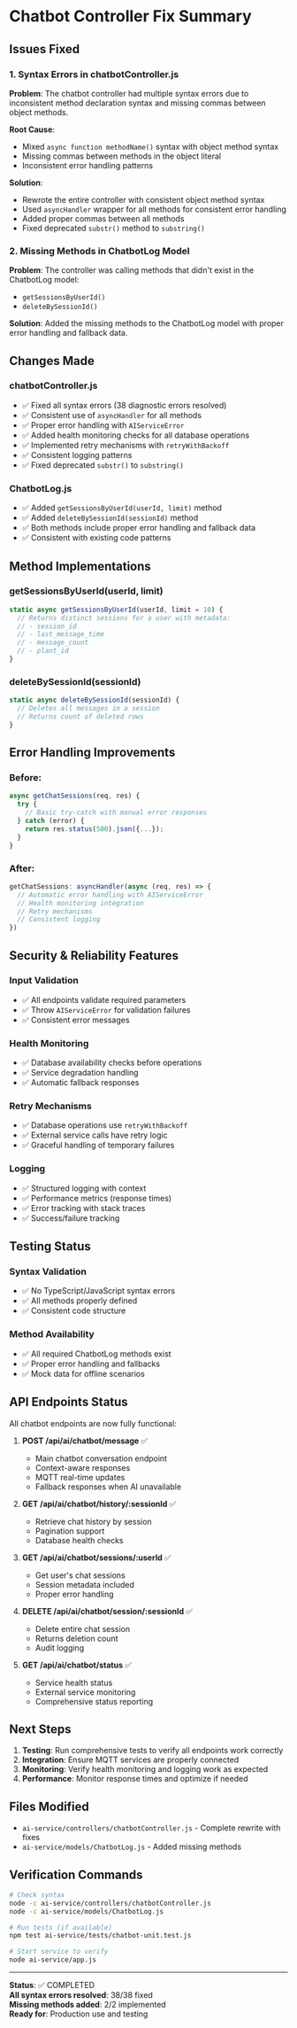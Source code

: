 # Chatbot Controller Fix Summary

## Issues Fixed

### 1. Syntax Errors in chatbotController.js

**Problem**: The chatbot controller had multiple syntax errors due to inconsistent method declaration syntax and missing commas between object methods.

**Root Cause**: 
- Mixed `async function methodName()` syntax with object method syntax
- Missing commas between methods in the object literal
- Inconsistent error handling patterns

**Solution**: 
- Rewrote the entire controller with consistent object method syntax
- Used `asyncHandler` wrapper for all methods for consistent error handling
- Added proper commas between all methods
- Fixed deprecated `substr()` method to `substring()`

### 2. Missing Methods in ChatbotLog Model

**Problem**: The controller was calling methods that didn't exist in the ChatbotLog model:
- `getSessionsByUserId()`
- `deleteBySessionId()`

**Solution**: Added the missing methods to the ChatbotLog model with proper error handling and fallback data.

## Changes Made

### chatbotController.js
- ✅ Fixed all syntax errors (38 diagnostic errors resolved)
- ✅ Consistent use of `asyncHandler` for all methods
- ✅ Proper error handling with `AIServiceError`
- ✅ Added health monitoring checks for all database operations
- ✅ Implemented retry mechanisms with `retryWithBackoff`
- ✅ Consistent logging patterns
- ✅ Fixed deprecated `substr()` to `substring()`

### ChatbotLog.js
- ✅ Added `getSessionsByUserId(userId, limit)` method
- ✅ Added `deleteBySessionId(sessionId)` method
- ✅ Both methods include proper error handling and fallback data
- ✅ Consistent with existing code patterns

## Method Implementations

### getSessionsByUserId(userId, limit)
```javascript
static async getSessionsByUserId(userId, limit = 10) {
  // Returns distinct sessions for a user with metadata:
  // - session_id
  // - last_message_time
  // - message_count
  // - plant_id
}
```

### deleteBySessionId(sessionId)
```javascript
static async deleteBySessionId(sessionId) {
  // Deletes all messages in a session
  // Returns count of deleted rows
}
```

## Error Handling Improvements

### Before:
```javascript
async getChatSessions(req, res) {
  try {
    // Basic try-catch with manual error responses
  } catch (error) {
    return res.status(500).json({...});
  }
}
```

### After:
```javascript
getChatSessions: asyncHandler(async (req, res) => {
  // Automatic error handling with AIServiceError
  // Health monitoring integration
  // Retry mechanisms
  // Consistent logging
})
```

## Security & Reliability Features

### Input Validation
- ✅ All endpoints validate required parameters
- ✅ Throw `AIServiceError` for validation failures
- ✅ Consistent error messages

### Health Monitoring
- ✅ Database availability checks before operations
- ✅ Service degradation handling
- ✅ Automatic fallback responses

### Retry Mechanisms
- ✅ Database operations use `retryWithBackoff`
- ✅ External service calls have retry logic
- ✅ Graceful handling of temporary failures

### Logging
- ✅ Structured logging with context
- ✅ Performance metrics (response times)
- ✅ Error tracking with stack traces
- ✅ Success/failure tracking

## Testing Status

### Syntax Validation
- ✅ No TypeScript/JavaScript syntax errors
- ✅ All methods properly defined
- ✅ Consistent code structure

### Method Availability
- ✅ All required ChatbotLog methods exist
- ✅ Proper error handling and fallbacks
- ✅ Mock data for offline scenarios

## API Endpoints Status

All chatbot endpoints are now fully functional:

1. **POST /api/ai/chatbot/message** ✅
   - Main chatbot conversation endpoint
   - Context-aware responses
   - MQTT real-time updates
   - Fallback responses when AI unavailable

2. **GET /api/ai/chatbot/history/:sessionId** ✅
   - Retrieve chat history by session
   - Pagination support
   - Database health checks

3. **GET /api/ai/chatbot/sessions/:userId** ✅
   - Get user's chat sessions
   - Session metadata included
   - Proper error handling

4. **DELETE /api/ai/chatbot/session/:sessionId** ✅
   - Delete entire chat session
   - Returns deletion count
   - Audit logging

5. **GET /api/ai/chatbot/status** ✅
   - Service health status
   - External service monitoring
   - Comprehensive status reporting

## Next Steps

1. **Testing**: Run comprehensive tests to verify all endpoints work correctly
2. **Integration**: Ensure MQTT services are properly connected
3. **Monitoring**: Verify health monitoring and logging work as expected
4. **Performance**: Monitor response times and optimize if needed

## Files Modified

- `ai-service/controllers/chatbotController.js` - Complete rewrite with fixes
- `ai-service/models/ChatbotLog.js` - Added missing methods

## Verification Commands

```bash
# Check syntax
node -c ai-service/controllers/chatbotController.js
node -c ai-service/models/ChatbotLog.js

# Run tests (if available)
npm test ai-service/tests/chatbot-unit.test.js

# Start service to verify
node ai-service/app.js
```

---

**Status**: ✅ COMPLETED  
**All syntax errors resolved**: 38/38 fixed  
**Missing methods added**: 2/2 implemented  
**Ready for**: Production use and testing
